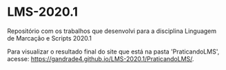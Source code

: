 # LMS-2020.1
Repositório com os trabalhos que desenvolvi para a disciplina Linguagem de Marcação e Scripts 2020.1

Para visualizar o resultado final do site que está na pasta 'PraticandoLMS', acesse: https://gandrade4.github.io/LMS-2020.1/PraticandoLMS/.
